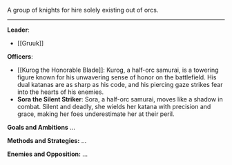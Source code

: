 A group of knights for hire solely existing out of orcs. 

---

**Leader**:
- [[Gruuk]]

**Officers**:
- [[Kurog the Honorable Blade]]: Kurog, a half-orc samurai, is a towering figure known for his unwavering sense of honor on the battlefield. His dual katanas are as sharp as his code, and his piercing gaze strikes fear into the hearts of his enemies.
- **Sora the Silent Striker**: Sora, a half-orc samurai, moves like a shadow in combat. Silent and deadly, she wields her katana with precision and grace, making her foes underestimate her at their peril.

**Goals and Ambitions**
...

**Methods and Strategies:** 
...

**Enemies and Opposition:** 
...